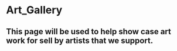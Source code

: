 # Art_Gallery

## This page will be used to help show case art work for sell by artists that we support.